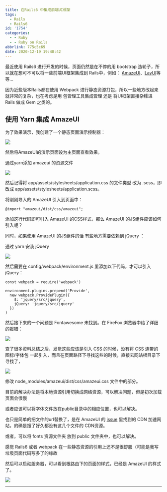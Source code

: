 ```yaml
---
title: 在Rails6 中集成前端UI框架
tags:
  - Rails
  - Rails6
id: '1754'
categories:
  - - Ruby
  - - Ruby on Rails
abbrlink: 775c5c69
date: 2020-12-19 19:48:42
---
```


最近使用 Rails6 进行开发的时候，页面仍然是在不停的用 bootstrap 造轮子，所以就在想可不可以将一些前端UI框架集成到 Rails中，例如： [AmazeUI](http://amazeui.shopxo.net/)、[LayUI](https://www.layui.com/)等等...

因为近些版本Rails都在使用 Webpack 进行静态资源打包，所以一些地方改起来就非常的复杂，也在考虑是用 包管理工具集成管理 还是 将UI框架直接杂糅进Rails 做成 Gem 之类的。

## 使用 Yarn 集成 AmazeUI

为了效果演示，我创建了一个静态页面演示控制器：

![](http://img.varsion.cn/blog-img/2020/12/image-7.png)

然后将AmazeUI的演示页面设为主页面查看效果。

通过yarn添加 amazeui 的资源文件

![](http://img.varsion.cn/blog-img/2020/12/image-10.png)

然后记得将 app/assets/stylesheets/application.css 的文件类型 改为 .scss，即改成 app/assets/stylesheets/application.scss。

将刚刚导入的 AmazeUI 引入到页面中：

```
@import "amazeui/dist/css/amazeui";

```

添加这行代码即可引入 AmazeUI 的CSS样式，那么 AmazeUI 的JS组件应该如何引入呢？

同时，如果使用 AmazeUI 的JS组件的话 有些地方需要依赖到 jQuery ：

通过 yarn 安装 jQuery

![](http://img.varsion.cn/blog-img/2020/12/image-12.png)

然后需要在 config/webpack/environment.js 里添加以下代码，才可以引入 jQuery：

```
const webpack = require('webpack')

environment.plugins.prepend('Provide',
  new webpack.ProvidePlugin({
    $: 'jquery/src/jquery',
    jQuery: 'jquery/src/jquery'
  })
)

```

然后接下来的一个问题是 Fontawesome 未找到。在 FireFox 浏览器中给了详细的报错：

![](http://img.varsion.cn/blog-img/2020/12/image-17.png)

查了很多资料总结之后，发觉这些应该是引入 CSS 的时候，没有将 CSS 连带的图标/字体包 一起引入，而且在页面路径下寻找这些的时候，直接去网站根目录下寻找了，

![](http://img.varsion.cn/blog-img/2020/12/image-22.png)

修改 node_modules/amazeui/dist/css/amazeui.css 文件中的部分。

目前的解决办法是将本地资源引用切换成网络资源，可以解决问题，但是初次加载页面会很慢

或者应该可以将字体文件放在public目录中的相应位置，也可以解决。

也只是简单的把文件的url替换了，是在 AmazeUI 的 [issue](https://github.com/amazeui/amazeui/issues/277) 里找到的 CDN 加速网站，的确是搜了好久都没有这几个文件的 CDN资源。

或者，可以将 fonts 资源文件夹 放到 public 文件夹中，也可以解决。

感觉 Rails6 或者 webpack 在一些静态资源的引用上还不是很舒服（可能是我写垃圾页面代码写多了的缘故

然后可以启动服务器，可以看到根路由下的页面的样式，已经是 AmazeUI 的样式了。

![](http://img.varsion.cn/blog-img/2020/12/image-16-1024x537.png)

* * *